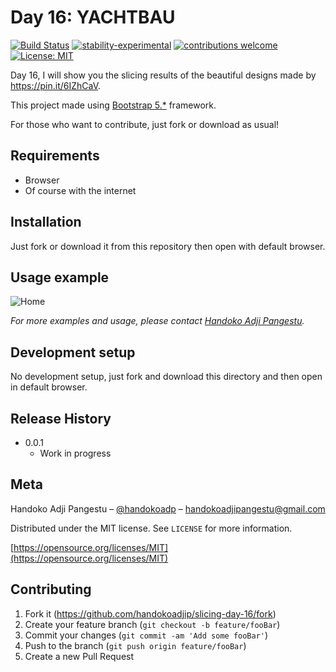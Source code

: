 # Day 16: YACHTBAU

[![Build Status](https://travis-ci.org/dwyl/esta.svg?branch=master)](https://github.com/handokoadjip/slicing-day-16)
[![stability-experimental](https://img.shields.io/badge/stability-experimental-orange.svg)](https://github.com/handokoadjip/slicing-day-16)
[![contributions welcome](https://img.shields.io/badge/contributions-welcome-brightgreen.svg?style=flat)](https://github.com/handokoadjip/slicing-day-16/fork)
[![License: MIT](https://img.shields.io/badge/License-MIT-yellow.svg)](https://opensource.org/licenses/MIT)

Day 16, I will show you the slicing results of the beautiful designs made by https://pin.it/6IZhCaV.

This project made using [Bootstrap 5.\*](https://getbootstrap.com/docs/5.1/getting-started/introduction/) framework.

For those who want to contribute, just fork or download as usual!

## Requirements

- Browser
- Of course with the internet

## Installation

Just fork or download it from this repository then open with default browser.

## Usage example

![Home](https://bebaskripsi.000webhostapp.com/slicing-day-16/home.png)

_For more examples and usage, please contact [Handoko Adji Pangestu](https://www.instagram.com/handokoadp/)._

## Development setup

No development setup, just fork and download this directory and then open in default browser.

## Release History

- 0.0.1
  - Work in progress

## Meta

Handoko Adji Pangestu – [@handokoadp](https://www.instagram.com/handokoadp/) – handokoadjipangestu@gmail.com

Distributed under the MIT license. See `LICENSE` for more information.

[https://opensource.org/licenses/MIT](https://opensource.org/licenses/MIT)

## Contributing

1. Fork it (<https://github.com/handokoadjip/slicing-day-16/fork>)
2. Create your feature branch (`git checkout -b feature/fooBar`)
3. Commit your changes (`git commit -am 'Add some fooBar'`)
4. Push to the branch (`git push origin feature/fooBar`)
5. Create a new Pull Request

